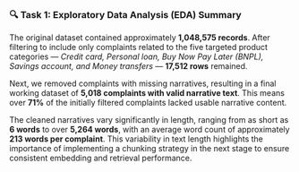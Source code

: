 ### 🔍 Task 1: Exploratory Data Analysis (EDA) Summary

The original dataset contained approximately **1,048,575 records**. After filtering to include only complaints related to the five targeted product categories — *Credit card, Personal loan, Buy Now Pay Later (BNPL), Savings account, and Money transfers* — **17,512 rows** remained.

Next, we removed complaints with missing narratives, resulting in a final working dataset of **5,018 complaints with valid narrative text**. This means over **71%** of the initially filtered complaints lacked usable narrative content.

The cleaned narratives vary significantly in length, ranging from as short as **6 words** to over **5,264 words**, with an average word count of approximately **213 words per complaint**. This variability in text length highlights the importance of implementing a chunking strategy in the next stage to ensure consistent embedding and retrieval performance.
 
